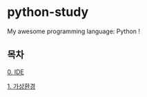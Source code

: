# python-study
My awesome programming language: Python !

## 목차
<p>

[0. IDE](https://github.com/drmaemi/python-study/tree/main/0.%20IDE)
</p>
<p>

[1. 가상환경](https://github.com/DrMaemi/python-study/tree/main/1.%20가상환경)
</p>
